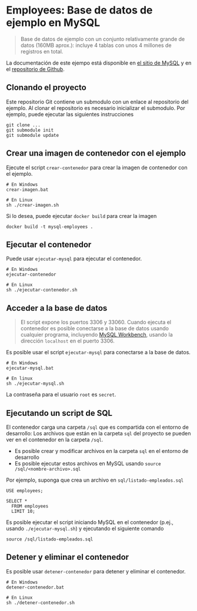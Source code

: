 # Employees: Base de datos de ejemplo en MySQL

> Base de datos de ejemplo con un conjunto relativamente grande de datos (160MB aprox.): incluye 4 tablas con unos 4 millones de registros en total.

La documentación de este ejempo está disponible en [el sitio de MySQL](https://dev.mysql.com/doc/employee/en/) y en el [repositorio de Github](https://github.com/datacharmer/test_db).

## Clonando el proyecto

Este repositorio Git contiene un submodulo con un enlace al repositorio del ejemplo. Al clonar el repositorio es necesario inicializar el submodulo. Por ejemplo, puede ejecutar las siguientes instrucciones

```
git clone ...
git submodule init
git submodule update
```

## Crear una imagen de contenedor con el ejemplo

Ejecute el script `crear-contenedor` para crear la imagen de contenedor con el ejemplo.

```
# En Windows
crear-imagen.bat

# En Linux
sh ./crear-imagen.sh
```

Si lo desea, puede ejecutar `docker build` para crear la imagen

```
docker build -t mysql-employees .
```

## Ejecutar el contenedor

Puede usar `ejecutar-mysql` para ejecutar el contenedor.

```
# En Windows
ejecutar-contenedor

# En Linux
sh ./ejecutar-contenedor.sh
```

## Acceder a la base de datos

> El script expone los puertos 3306 y 33060. Cuando ejecuta el contenedor es posible conectarse a la base de datos usando cualquier programa, incluyendo [MySQL Workbench](https://www.mysql.com/products/workbench/), usando la dirección `localhost` en el puerto 3306.

Es posible usar el script `ejecutar-mysql` para conectarse a la base de datos.

```
# En Windows
ejecutar-mysql.bat

# En linux
sh ./ejecutar-mysql.sh
```

La contraseña para el usuario `root` es `secret`.

## Ejecutando un script de SQL

El contenedor carga una carpeta `/sql` que es compartida con el entorno de desarrollo: Los archivos que están en la carpeta `sql` del proyecto se pueden ver en el contenedor en la carpeta `/sql`.

- Es posible crear y modificar archivos en la carpeta `sql` en el entorno de desarrollo
- Es posible ejecutar estos archivos en MySQL usando `source /sql/<nombre-archivo>.sql`

Por ejemplo, suponga que crea un archivo en `sql/listado-empleados.sql`

```
USE employees;

SELECT * 
  FROM employees
  LIMIT 10;
```

Es posible ejecutar el script iniciando MySQL en el contenedor (p.ej., usando `./ejecutar-mysql.sh`) y ejecutando el siguiente comando

```
source /sql/listado-empleados.sql
```


## Detener y eliminar el contenedor

Es posible usar `detener-contenedor` para detener y eliminar el contenedor.

```
# En Windows
detener-contenedor.bat

# En Linux
sh ./detener-contenedor.sh
```
